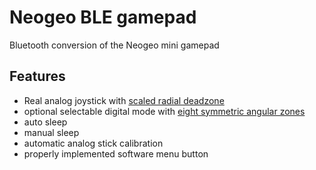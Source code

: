 # Neogeo BLE gamepad

Bluetooth conversion of the Neogeo mini gamepad

## Features

- Real analog joystick with [scaled radial deadzone](https://github.com/Minimuino/thumbstick-deadzones)
- optional selectable digital mode with [eight symmetric angular zones](https://gamingprojects.wordpress.com/2017/08/04/converting-analog-joystick-to-digital-joystick-signals/)
- auto sleep
- manual sleep
- automatic analog stick calibration
- properly implemented software menu button

